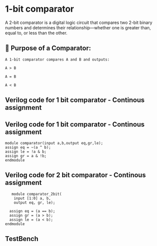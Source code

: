 # 1-bit comparator

A 2-bit comparator is a digital logic circuit that compares two 2-bit binary numbers and determines their relationship—whether one is greater than, equal to, or less than the other.


## 🧠 Purpose of a Comparator:
   
    A 1-bit comparator compares A and B and outputs:
    
    A > B
    
    A = B
    
    A < B

## Verilog code for 1 bit comparator - Continous assignment
  


## Verilog code for 1 bit comparator - Continous assignment

    module comparator(input a,b,output eq,gr,le);
    assign eq = ~(a ^ b);
    assign le = !a & b;
    assign gr = a & !b;
    endmodule

## Verilog code for 2 bit comparator - Continous assignment

       module comparator_2bit(
        input [1:0] a, b,
        output eq, gr, le);
        
      assign eq = (a == b);
      assign gr = (a > b);
      assign le = (a < b);
    endmodule

## TestBench 


